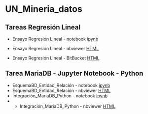 # UN_Mineria_datos


## Tareas Regresión Lineal

*    Ensayo Regresión Lineal - notebook [ipynb](https://github.com/mcgongoraa/UN_Mineria_datos/blob/main/Tareas/Ensayo_Regresion_Lineal.ipynb)

*    Ensayo Regresión Lineal - nbviewer [HTML](https://nbviewer.jupyter.org/github/mcgongoraa/UN_Mineria_datos/blob/main/Tareas/Ensayo_Regresion_Lineal.ipynb)

*    Ensayo Regresión Lineal - BitBucket [HTML](https://htmlpreview.github.io/?https://github.com/mcgongoraa/UN_Mineria_datos/blob/main/Tareas/Ensayo_Regresion_Lineal.html)

## Tarea MariaDB - Jupyter Notebook - Python

* EsquemaBD_Entidad_Relación - notebook [ipynb](https://github.com/mcgongoraa/UN_Mineria_datos/blob/main/Tareas/Tarea_EsquemaBD_MaCamilaGongora.ipynb)
* EsquemaBD_Entidad_Relación - nbviewer [HTML](https://nbviewer.jupyter.org/github/mcgongoraa/UN_Mineria_datos/blob/main/Tareas/Tarea_EsquemaBD_MaCamilaGongora.ipynb)
* Integración_MariaDB_Python - notebook [ipynb](https://github.com/mcgongoraa/UN_Mineria_datos/blob/main/Tareas/Tarea_EsquemaBD_MariaDB_Python_MaCamilaGongora.ipynb)
* * Integración_MariaDB_Python - nbviewer [HTML](https://nbviewer.jupyter.org/github/mcgongoraa/UN_Mineria_datos/blob/main/Tareas/Tarea_EsquemaBD_MariaDB_Python_MaCamilaGongora.ipynb)

